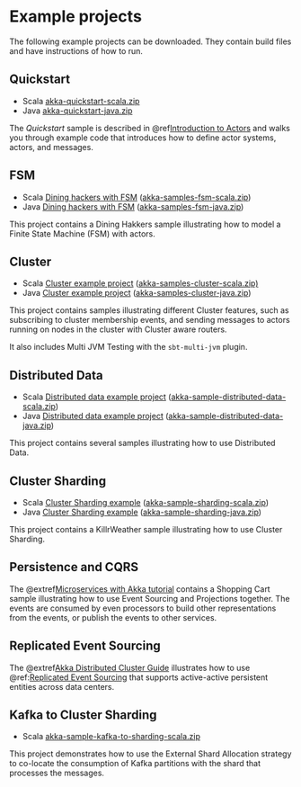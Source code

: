 # Example projects

The following example projects can be downloaded. They contain build files and have instructions
of how to run.

## Quickstart

* Scala [akka-quickstart-scala.zip](../attachments/akka-quickstart-scala.zip)
* Java [akka-quickstart-java.zip](../attachments/akka-quickstart-java.zip)
 
The *Quickstart* sample is described in @ref[Introduction to Actors](../typed/actors.md#first-example) and walks you through example code that introduces how to define actor systems, actors, and
messages.

## FSM

* Scala [Dining hackers with FSM](https://github.com/akka/akka/tree/main/samples/akka-sample-fsm-scala) ([akka-samples-fsm-scala.zip](../attachments/akka-samples-fsm-scala.zip))
* Java [Dining hackers with FSM](https://github.com/akka/akka/tree/main/samples/akka-sample-fsm-java) ([akka-samples-fsm-java.zip](../attachments/akka-samples-fsm-java.zip))

This project contains a Dining Hakkers sample illustrating how to model a Finite State Machine (FSM) with actors.

## Cluster

* Scala [Cluster example project](https://github.com/akka/akka/tree/main/samples/akka-sample-cluster-scala#readme) ([akka-samples-cluster-scala.zip)](../attachments/akka-samples-cluster-scala.zip)
* Java [Cluster example project](https://github.com/akka/akka/tree/main/samples/akka-sample-cluster-java#readme) ([akka-samples-cluster-java.zip](../attachments/akka-samples-cluster-java.zip))

This project contains samples illustrating different Cluster features, such as
subscribing to cluster membership events, and sending messages to actors running on nodes in the cluster
with Cluster aware routers.

It also includes Multi JVM Testing with the `sbt-multi-jvm` plugin.

## Distributed Data

* Scala [Distributed data example project](https://github.com/akka/akka/tree/main/samples/akka-sample-distributed-data-scala#readme) ([akka-sample-distributed-data-scala.zip](../attachments/akka-sample-distributed-data-scala.zip))
* Java [Distributed data example project](https://github.com/akka/akka/tree/main/samples/akka-sample-distributed-data-java#readme) ([akka-sample-distributed-data-java.zip](../attachments/akka-sample-distributed-data-java.zip))

This project contains several samples illustrating how to use Distributed Data.

## Cluster Sharding

* Scala [Cluster Sharding example](https://github.com/akka/akka/tree/main/samples/akka-sample-sharding-scala#readme) ([akka-sample-sharding-scala.zip](../attachments/akka-sample-sharding-scala.zip))
* Java [Cluster Sharding example](https://github.com/akka/akka/tree/main/samples/akka-sample-sharding-java#readme) ([akka-sample-sharding-java.zip](../attachments/akka-sample-sharding-java.zip))

This project contains a KillrWeather sample illustrating how to use Cluster Sharding.

## Persistence and CQRS

The @extref[Microservices with Akka tutorial](platform-guide:microservices-tutorial/) contains a
Shopping Cart sample illustrating how to use Event Sourcing and Projections together. The events are
consumed by even processors to build other representations from the events, or publish the events
to other services.

## Replicated Event Sourcing

The @extref[Akka Distributed Cluster Guide](akka-distributed-cluster:guide/3-active-active.html) illustrates how to use @ref:[Replicated Event Sourcing](../typed/replicated-eventsourcing.md) that supports
active-active persistent entities across data centers.

## Kafka to Cluster Sharding 

* Scala [akka-sample-kafka-to-sharding-scala.zip](../attachments/akka-sample-kafka-to-sharding-scala.zip)

This project demonstrates how to use the External Shard Allocation strategy to co-locate the consumption of Kafka
partitions with the shard that processes the messages.


